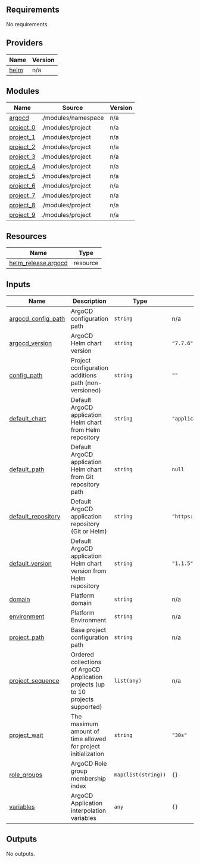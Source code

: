 <!-- BEGIN_TF_DOCS -->
## Requirements

No requirements.

## Providers

| Name | Version |
|------|---------|
| <a name="provider_helm"></a> [helm](#provider\_helm) | n/a |

## Modules

| Name | Source | Version |
|------|--------|---------|
| <a name="module_argocd"></a> [argocd](#module\_argocd) | ./modules/namespace | n/a |
| <a name="module_project_0"></a> [project\_0](#module\_project\_0) | ./modules/project | n/a |
| <a name="module_project_1"></a> [project\_1](#module\_project\_1) | ./modules/project | n/a |
| <a name="module_project_2"></a> [project\_2](#module\_project\_2) | ./modules/project | n/a |
| <a name="module_project_3"></a> [project\_3](#module\_project\_3) | ./modules/project | n/a |
| <a name="module_project_4"></a> [project\_4](#module\_project\_4) | ./modules/project | n/a |
| <a name="module_project_5"></a> [project\_5](#module\_project\_5) | ./modules/project | n/a |
| <a name="module_project_6"></a> [project\_6](#module\_project\_6) | ./modules/project | n/a |
| <a name="module_project_7"></a> [project\_7](#module\_project\_7) | ./modules/project | n/a |
| <a name="module_project_8"></a> [project\_8](#module\_project\_8) | ./modules/project | n/a |
| <a name="module_project_9"></a> [project\_9](#module\_project\_9) | ./modules/project | n/a |

## Resources

| Name | Type |
|------|------|
| [helm_release.argocd](https://registry.terraform.io/providers/hashicorp/helm/latest/docs/resources/release) | resource |

## Inputs

| Name | Description | Type | Default | Required |
|------|-------------|------|---------|:--------:|
| <a name="input_argocd_config_path"></a> [argocd\_config\_path](#input\_argocd\_config\_path) | ArgoCD configuration path | `string` | n/a | yes |
| <a name="input_argocd_version"></a> [argocd\_version](#input\_argocd\_version) | ArgoCD Helm chart version | `string` | `"7.7.6"` | no |
| <a name="input_config_path"></a> [config\_path](#input\_config\_path) | Project configuration additions path (non-versioned) | `string` | `""` | no |
| <a name="input_default_chart"></a> [default\_chart](#input\_default\_chart) | Default ArgoCD application Helm chart from Helm repository | `string` | `"application"` | no |
| <a name="input_default_path"></a> [default\_path](#input\_default\_path) | Default ArgoCD application Helm chart from Git repository path | `string` | `null` | no |
| <a name="input_default_repository"></a> [default\_repository](#input\_default\_repository) | Default ArgoCD application repository (Git or Helm) | `string` | `"https://charts.zimagi.com"` | no |
| <a name="input_default_version"></a> [default\_version](#input\_default\_version) | Default ArgoCD application Helm chart version from Helm repository | `string` | `"1.1.5"` | no |
| <a name="input_domain"></a> [domain](#input\_domain) | Platform domain | `string` | n/a | yes |
| <a name="input_environment"></a> [environment](#input\_environment) | Platform Environment | `string` | n/a | yes |
| <a name="input_project_path"></a> [project\_path](#input\_project\_path) | Base project configuration path | `string` | n/a | yes |
| <a name="input_project_sequence"></a> [project\_sequence](#input\_project\_sequence) | Ordered collections of ArgoCD Application projects (up to 10 projects supported) | `list(any)` | n/a | yes |
| <a name="input_project_wait"></a> [project\_wait](#input\_project\_wait) | The maximum amount of time allowed for project initialization | `string` | `"30s"` | no |
| <a name="input_role_groups"></a> [role\_groups](#input\_role\_groups) | ArgoCD Role group membership index | `map(list(string))` | `{}` | no |
| <a name="input_variables"></a> [variables](#input\_variables) | ArgoCD Application interpolation variables | `any` | `{}` | no |

## Outputs

No outputs.
<!-- END_TF_DOCS -->